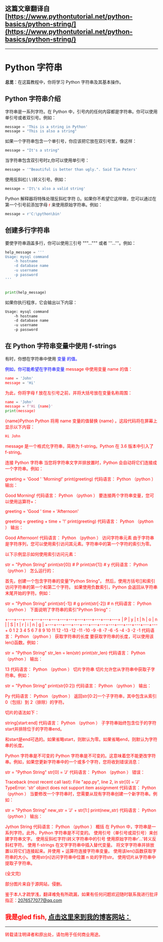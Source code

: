 **这篇文章翻译自**[https://www.pythontutorial.net/python-basics/python-string/](https://www.pythontutorial.net/python-basics/python-string/)
---
---

# Python 字符串

**总览**：在这篇教程中，你将学习 Python 字符串及其基本操作。

## Python 字符串介绍
字符串是一系列字符。在 Python 中，引号内的任何内容都是字符串。你可以使用单引号或者双引号。例如：

```python
message = 'This is a string in Python'
message = "This is also a string"
```

如果一个字符串包含一个单引号，你应该把它放在双引号里，像这样：

```python
message = "It's a string"
```

当字符串包含双引号时z,你可以使用单引号：

```python
message = '"Beautiful is better than ugly.". Said Tim Peters'
```

使用反斜杠( \ )转义引号。例如：

```python
message = 'It\'s also a valid string'
```

Python 解释器将特殊处理反斜杠字符 (\)。如果你不希望它这样做，您可以通过在第一个引号前添加字母<font color=red> r </font>来使用原始字符串。例如：

```python 
message = r'C:\python\bin'
```

## 创建多行字符串
要使字符串涵盖多行，你可以使用三引号 """…""" 或者 '''…'''。例如：

```python
help_message = '''
Usage: mysql command
    -h hostname     
    -d database name
    -u username
    -p password 
'''


print(help_message)
```

如果你执行程序，它会输出以下内容：

```bash
Usage: mysql command
    -h hostname
    -d database name
    -u username
    -p password
```

## 在 Python 字符串变量中使用 f-strings

有时，你想在字符串中使用<font color=blue> 变量 <font>的值。

例如，你可能希望在字符串变量<font color=red > message <font> 中使用变量<font color=red > name <font> 的值：

```python
name = 'John'
message = 'Hi'
```

为此，你将字母<font color=red> f <font>放在左引号之前，并将大括号放在变量名称周围：

```python
name = 'John'
message = f'Hi {name}'
print(message)
```

{name}Python Python 将用<font color=red> name <font>变量的值替换<font color=red> {name} <font>。这段代码将在屏幕上显示以下内容：

```bash
Hi John
```

<font color=red> message <font>是一个格式化字符串，简称为 f-string。Python 在 3.6 版本中引入了 f-string。

连接 Python 字符串
当您将字符串文字并排放置时，Python 会自动将它们连接成一个字符串。例如：

greeting = 'Good ' 'Morning!'
print(greeting)
代码语言： Python  （python ）
输出：

Good Morning!
代码语言： Python  （python ）
要连接两个字符串变量，您可以使用运算符+：

greeting = 'Good '
time = 'Afternoon'

greeting = greeting + time + '!'
print(greeting)
代码语言： Python  （python ）
输出：

Good Afternoon!
代码语言： Python  （python ）
访问字符串元素
由于字符串是字符序列，您可以使用索引访问其元素。字符串中的第一个字符的索引为零。

以下示例显示如何使用索引访问元素：

str = "Python String"
print(str[0]) # P
print(str[1]) # y
代码语言： Python  （python ）
怎么运行的：

首先，创建一个包含字符串的变量"Python String"。
然后，使用方括号[]和索引访问字符串的第一个和第二个字符。
如果使用负数索引，Python 会返回从字符串末尾开始的字符。例如：

str = "Python String"
print(str[-1])  # g
print(str[-2])  # n
代码语言： Python  （python ）
下面说明了字符串的索引"Python String"：

+---+---+---+---+---+---+---+---+---+---+---+---+---+
| P | y | t | h | o | n |   | S | t | r | i | n | g | 
+---+---+---+---+---+---+---+---+---+---+---+---+---+
  0   1   2   3   4   5   6   7   8   9   10  11  12
-13  -12  -11  -10 -9  -8  -7  -6  -5  -4  -3  -2  -1 
代码语言： Python  （python ）
获取字符串的长度
要获取字符串的长度，可以使用该len()函数。例如：

str = "Python String"
str_len = len(str)
print(str_len)
代码语言： Python  （python ）
输出：

13
代码语言： Python  （python ）
切片字符串
切片允许您从字符串中获取子字符串。例如：

str = "Python String"
print(str[0:2])
代码语言： Python  （python ）
输出：

Py
代码语言： Python  （python ）
返回str[0:2]一个子字符串，其中包含从索引 0（包括）到 2（排除）的字符。

切片的语法如下：

string[start:end]
代码语言： Python  （python ）
子字符串始终包含位于的字符start并排除位于的字符串end。

和start是end可选的。如果省略start，则默认为零。如果省略end，则默认为字符串的长度。

Python 字符串是不可变的
Python 字符串是不可变的。这意味着您不能更改字符串。例如，如果您更新字符串中的一个或多个字符，您将收到错误消息：

str = "Python String"
str[0] = 'J'
代码语言： Python  （python ）
错误：

Traceback (most recent call last):
  File "app.py", line 2, in <module>
    str[0] = 'J'
TypeError: 'str' object does not support item assignment</module>
代码语言： Python  （python ）
当要修改一个字符串时，您需要从现有字符串创建一个新字符串。例如：

str = "Python String"
new_str = 'J' + str[1:]
print(new_str)
代码语言： Python  （python ）
输出：

Jython String
代码语言： Python  （python ）
概括
在 Python 中，字符串是一系列字符。此外，Python 字符串是不可变的。
使用引号（单引号或双引号）来创建字符串文字。
使用反斜杠字符\转义字符串中的引号
使用原始字符串r'...'转义反斜杠字符。
使用 f-strings 在文字字符串中插入替代变量。
将文字字符串并排放置以将它们连接起来。并使用 + 运算符连接字符串变量。
使用该len()函数获取字符串的大小。
使用str[n]访问字符串中位置 n 处的字符str。
使用切片从字符串中提取子字符串。









(全文完)

部分图片来自于源网站，侵删。

鉴于本人才疏学浅，翻译难免有所疏漏，如果有任何问题欢迎随时联系我进行批评指正：2076577077@qq.com  

我是gled fish, [点击这里来到我的博客网站：](https://gledfish.netlify.app/)
---
---
转载请注明译者和原出处，请勿用于任何商业用途。
